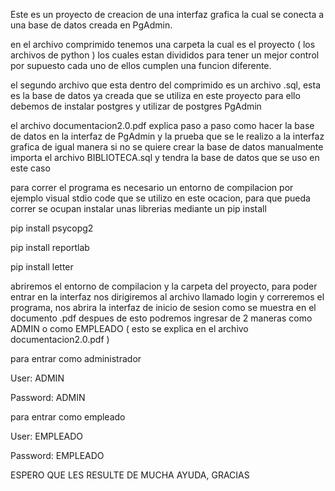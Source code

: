 Este es un proyecto de creacion de una interfaz grafica la cual se conecta a una base de datos creada en PgAdmin.

en el archivo comprimido tenemos una carpeta la cual es el proyecto ( los archivos de python ) los cuales estan divididos para tener un mejor control
por supuesto cada uno de ellos cumplen una funcion diferente.

el segundo archivo que esta dentro del comprimido es un archivo .sql, esta es la base de datos ya creada que se utiliza en este proyecto para ello debemos de instalar postgres y utilizar de postgres PgAdmin

el archivo documentacion2.0.pdf explica paso a paso como hacer la base de datos en la interfaz de PgAdmin y la prueba que se le realizo a la interfaz grafica 
de igual manera si no se quiere crear la base de datos manualmente importa el archivo BIBLIOTECA.sql y tendra la base de datos que se uso en este caso

para correr el programa es necesario un entorno de compilacion por ejemplo visual stdio code que se utilizo en este ocacion, para que pueda correr se ocupan instalar unas librerias mediante un pip install

pip install psycopg2

pip install reportlab

pip install letter

abriremos el entorno de compilacion y la carpeta del proyecto, para poder entrar en la interfaz nos dirigiremos al archivo llamado login y correremos el programa, nos abrira la interfaz de inicio de sesion como se muestra en el documento .pdf despues de esto podremos ingresar de 2 maneras como ADMIN o como EMPLEADO ( esto se explica en el archivo documentacion2.0.pdf )

para entrar como administrador

User: ADMIN

Password: ADMIN

para entrar como empleado

User: EMPLEADO

Password: EMPLEADO

ESPERO QUE LES RESULTE DE MUCHA AYUDA, GRACIAS
